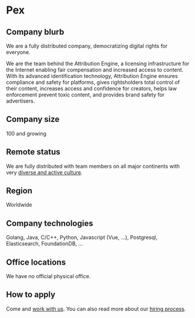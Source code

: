 # Pex

## Company blurb

We are a fully distributed company, democratizing digital rights for everyone.

We are the team behind the Attribution Engine, a licensing infrastructure for the Internet enabling fair compensation and increased access to content. With its advanced identification technology, Attribution Engine ensures compliance and safety for platforms, gives rightsholders total control of their content, increases access and confidence for creators, helps law enforcement prevent toxic content, and provides brand safety for advertisers.

## Company size

100 and growing

## Remote status

We are fully distributed with team members on all major continents with very [diverse and active culture](https://pex.com/blog/pex-culture-focusing-on-what-really-matters/).

## Region

Worldwide

## Company technologies

Golang, Java, C/C++, Python, Javascript (Vue, ...), Postgresql, Elasticsearch, FoundationDB, ...

## Office locations

We have no official physical office.

## How to apply

Come and [work with us](https://pex.com/careers/). You can also read more about our [hiring process](https://pex.com/blog/interviewing-at-pex-heres-what-you-can-expect-hiring-process/).
